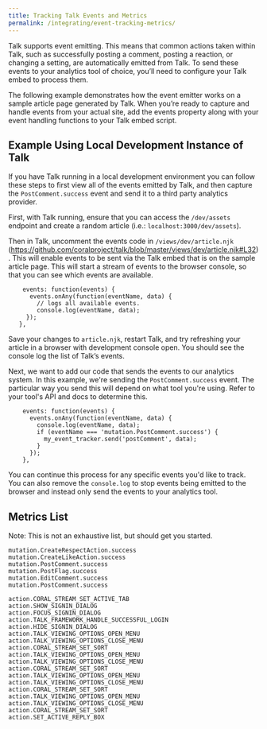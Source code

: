 ```yaml
---
title: Tracking Talk Events and Metrics
permalink: /integrating/event-tracking-metrics/
---
```


Talk supports event emitting. This means that common actions taken within Talk, such as successfully posting a comment, posting a reaction, or changing a setting, are automatically emitted from Talk. To send these events to your analytics tool of choice, you’ll need to configure your Talk embed to process them. 

The following example demonstrates how the event emitter works on a sample article page generated by Talk. When you’re ready to capture and handle events from your actual site, add the events property along with your event handling functions to your Talk embed script. 

## Example Using Local Development Instance of Talk
If you have Talk running in a local development environment you can follow these steps to first view all of the events emitted by Talk, and then capture the `PostComment.success` event and send it to a third party analytics provider. 


First, with Talk running, ensure that you can access the `/dev/assets` endpoint and create a random article (i.e.: `localhost:3000/dev/assets`).


Then in Talk, uncomment the events code in `/views/dev/article.njk` 
(https://github.com/coralproject/talk/blob/master/views/dev/article.njk#L32). This will enable events to be sent via the Talk embed that is on the sample article page. This will start a stream of events to the browser console, so that you can see which events are available.

```
    events: function(events) {
      events.onAny(function(eventName, data) {
        // logs all available events.
        console.log(eventName, data);
     });
   },
```

Save your changes to `article.njk`, restart Talk, and try refreshing your article in a browser with development console open. You should see the console log the list of Talk’s events.


Next, we want to add our code that sends the events to our analytics system. In this example, we're sending the `PostComment.success`  event. The particular way you send this will depend on what tool you're using. Refer to your tool's API and docs to determine this.

```
    events: function(events) {
      events.onAny(function(eventName, data) {
        console.log(eventName, data);
        if (eventName === 'mutation.PostComment.success') {
          my_event_tracker.send('postComment', data);
        }
      });
    },
```
You can continue this process for any specific events you'd like to track. You can also remove the `console.log` to stop events being emitted to the browser and instead only send the events to your analytics tool.

## Metrics List

Note: This is not an exhaustive list, but should get you started.

```
mutation.CreateRespectAction.success
mutation.CreateLikeAction.success
mutation.PostComment.success
mutation.PostFlag.success
mutation.EditComment.success
mutation.PostComment.success

action.CORAL_STREAM_SET_ACTIVE_TAB
action.SHOW_SIGNIN_DIALOG
action.FOCUS_SIGNIN_DIALOG
action.TALK_FRAMEWORK_HANDLE_SUCCESSFUL_LOGIN
action.HIDE_SIGNIN_DIALOG
action.TALK_VIEWING_OPTIONS_OPEN_MENU
action.TALK_VIEWING_OPTIONS_CLOSE_MENU
action.CORAL_STREAM_SET_SORT
action.TALK_VIEWING_OPTIONS_OPEN_MENU
action.TALK_VIEWING_OPTIONS_CLOSE_MENU
action.CORAL_STREAM_SET_SORT
action.TALK_VIEWING_OPTIONS_OPEN_MENU
action.TALK_VIEWING_OPTIONS_CLOSE_MENU
action.CORAL_STREAM_SET_SORT
action.TALK_VIEWING_OPTIONS_OPEN_MENU
action.TALK_VIEWING_OPTIONS_CLOSE_MENU
action.CORAL_STREAM_SET_SORT 
action.SET_ACTIVE_REPLY_BOX
```
